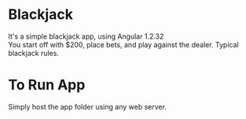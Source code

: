 # Blackjack
It's a simple blackjack app, using Angular 1.2.32  
You start off with $200, place bets, and play against the dealer. Typical blackjack rules.


# To Run App
Simply host the app folder using any web server.